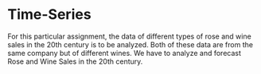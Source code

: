 # Time-Series
For this particular assignment, the data of different types of rose and wine sales in the 20th century is to be analyzed. Both of these data are from the same company but of different wines. We have to analyze and forecast Rose and Wine Sales in the 20th century.
